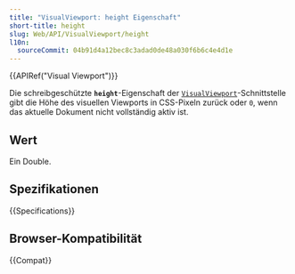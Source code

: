 ```yaml
---
title: "VisualViewport: height Eigenschaft"
short-title: height
slug: Web/API/VisualViewport/height
l10n:
  sourceCommit: 04b91d4a12bec8c3adad0de48a030f6b6c4e4d1e
---
```


{{APIRef("Visual Viewport")}}

Die schreibgeschützte **`height`**-Eigenschaft der [`VisualViewport`](/de/docs/Web/API/VisualViewport)-Schnittstelle gibt die Höhe des visuellen Viewports in CSS-Pixeln zurück oder `0`, wenn das aktuelle Dokument nicht vollständig aktiv ist.

## Wert

Ein Double.

## Spezifikationen

{{Specifications}}

## Browser-Kompatibilität

{{Compat}}

